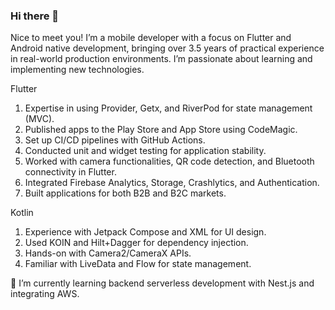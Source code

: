 ### Hi there 👋
Nice to meet you! I’m a mobile developer with a focus on Flutter and Android native development, bringing over 3.5 years of practical experience in real-world production environments. I’m passionate about learning and implementing new technologies.

Flutter
1. Expertise in using Provider, Getx, and RiverPod for state management (MVC).
2. Published apps to the Play Store and App Store using CodeMagic.
3. Set up CI/CD pipelines with GitHub Actions.
4. Conducted unit and widget testing for application stability.
5. Worked with camera functionalities, QR code detection, and Bluetooth connectivity in Flutter.
6. Integrated Firebase Analytics, Storage, Crashlytics, and Authentication.
7. Built applications for both B2B and B2C markets.

Kotlin
1. Experience with Jetpack Compose and XML for UI design.
2. Used KOIN and Hilt+Dagger for dependency injection.
3. Hands-on with Camera2/CameraX APIs.
4. Familiar with LiveData and Flow for state management.

🌱 I’m currently learning backend serverless development with Nest.js and integrating AWS.
<!--
**wipu25/wipu25** is a ✨ _special_ ✨ repository because its `README.md` (this file) appears on your GitHub profile.

Here are some ideas to get you started:

- 🔭 I’m currently working on ...
- 🌱 I’m currently learning ...
- 👯 I’m looking to collaborate on ...
- 🤔 I’m looking for help with ...
- 💬 Ask me about ...
- 📫 How to reach me: ...
- 😄 Pronouns: ...
- ⚡ Fun fact: ...
-->
